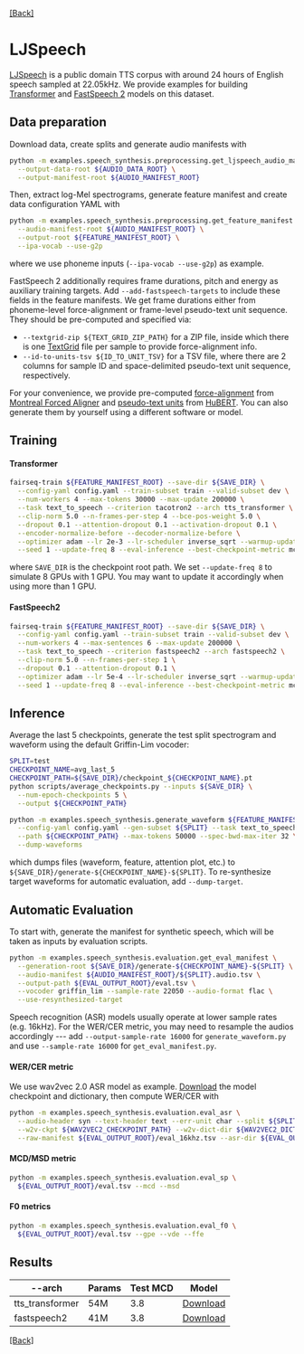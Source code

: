 [[Back]](..)

# LJSpeech

[LJSpeech](https://keithito.com/LJ-Speech-Dataset) is a public domain TTS corpus with around 24 hours of English speech
sampled at 22.05kHz. We provide examples for building
[Transformer](https://arxiv.org/abs/1809.08895) and [FastSpeech 2](https://arxiv.org/abs/2006.04558)
models on this dataset.

## Data preparation

Download data, create splits and generate audio manifests with

```bash
python -m examples.speech_synthesis.preprocessing.get_ljspeech_audio_manifest \
  --output-data-root ${AUDIO_DATA_ROOT} \
  --output-manifest-root ${AUDIO_MANIFEST_ROOT}
```

Then, extract log-Mel spectrograms, generate feature manifest and create data configuration YAML with

```bash
python -m examples.speech_synthesis.preprocessing.get_feature_manifest \
  --audio-manifest-root ${AUDIO_MANIFEST_ROOT} \
  --output-root ${FEATURE_MANIFEST_ROOT} \
  --ipa-vocab --use-g2p
```

where we use phoneme inputs (`--ipa-vocab --use-g2p`) as example.

FastSpeech 2 additionally requires frame durations, pitch and energy as auxiliary training targets.
Add `--add-fastspeech-targets` to include these fields in the feature manifests. We get frame durations either from
phoneme-level force-alignment or frame-level pseudo-text unit sequence. They should be pre-computed and specified via:

- `--textgrid-zip ${TEXT_GRID_ZIP_PATH}` for a ZIP file, inside which there is one
  [TextGrid](https://www.fon.hum.uva.nl/praat/manual/TextGrid.html) file per sample to provide force-alignment info.
- `--id-to-units-tsv ${ID_TO_UNIT_TSV}` for a TSV file, where there are 2 columns for sample ID and space-delimited
  pseudo-text unit sequence, respectively.

For your convenience, we provide pre-computed
[force-alignment](https://dl.fbaipublicfiles.com/fairseq/s2/ljspeech_mfa.zip) from
[Montreal Forced Aligner](https://github.com/MontrealCorpusTools/Montreal-Forced-Aligner) and
[pseudo-text units](s3://dl.fbaipublicfiles.com/fairseq/s2/ljspeech_hubert.tsv) from
[HuBERT](https://github.com/pytorch/fairseq/tree/main/examples/hubert). You can also generate them by yourself using a
different software or model.

## Training

#### Transformer

```bash
fairseq-train ${FEATURE_MANIFEST_ROOT} --save-dir ${SAVE_DIR} \
  --config-yaml config.yaml --train-subset train --valid-subset dev \
  --num-workers 4 --max-tokens 30000 --max-update 200000 \
  --task text_to_speech --criterion tacotron2 --arch tts_transformer \
  --clip-norm 5.0 --n-frames-per-step 4 --bce-pos-weight 5.0 \
  --dropout 0.1 --attention-dropout 0.1 --activation-dropout 0.1 \
  --encoder-normalize-before --decoder-normalize-before \
  --optimizer adam --lr 2e-3 --lr-scheduler inverse_sqrt --warmup-updates 4000 \
  --seed 1 --update-freq 8 --eval-inference --best-checkpoint-metric mcd_loss
```

where `SAVE_DIR` is the checkpoint root path. We set `--update-freq 8` to simulate 8 GPUs with 1 GPU. You may want to
update it accordingly when using more than 1 GPU.

#### FastSpeech2

```bash
fairseq-train ${FEATURE_MANIFEST_ROOT} --save-dir ${SAVE_DIR} \
  --config-yaml config.yaml --train-subset train --valid-subset dev \
  --num-workers 4 --max-sentences 6 --max-update 200000 \
  --task text_to_speech --criterion fastspeech2 --arch fastspeech2 \
  --clip-norm 5.0 --n-frames-per-step 1 \
  --dropout 0.1 --attention-dropout 0.1 \
  --optimizer adam --lr 5e-4 --lr-scheduler inverse_sqrt --warmup-updates 4000 \
  --seed 1 --update-freq 8 --eval-inference --best-checkpoint-metric mcd_loss
```

## Inference

Average the last 5 checkpoints, generate the test split spectrogram and waveform using the default Griffin-Lim vocoder:

```bash
SPLIT=test
CHECKPOINT_NAME=avg_last_5
CHECKPOINT_PATH=${SAVE_DIR}/checkpoint_${CHECKPOINT_NAME}.pt
python scripts/average_checkpoints.py --inputs ${SAVE_DIR} \
  --num-epoch-checkpoints 5 \
  --output ${CHECKPOINT_PATH}

python -m examples.speech_synthesis.generate_waveform ${FEATURE_MANIFEST_ROOT} \
  --config-yaml config.yaml --gen-subset ${SPLIT} --task text_to_speech \
  --path ${CHECKPOINT_PATH} --max-tokens 50000 --spec-bwd-max-iter 32 \
  --dump-waveforms
```

which dumps files (waveform, feature, attention plot, etc.) to `${SAVE_DIR}/generate-${CHECKPOINT_NAME}-${SPLIT}`. To
re-synthesize target waveforms for automatic evaluation, add `--dump-target`.

## Automatic Evaluation

To start with, generate the manifest for synthetic speech, which will be taken as inputs by evaluation scripts.

```bash
python -m examples.speech_synthesis.evaluation.get_eval_manifest \
  --generation-root ${SAVE_DIR}/generate-${CHECKPOINT_NAME}-${SPLIT} \
  --audio-manifest ${AUDIO_MANIFEST_ROOT}/${SPLIT}.audio.tsv \
  --output-path ${EVAL_OUTPUT_ROOT}/eval.tsv \
  --vocoder griffin_lim --sample-rate 22050 --audio-format flac \
  --use-resynthesized-target
```

Speech recognition (ASR) models usually operate at lower sample rates (e.g. 16kHz). For the WER/CER metric, you may need
to resample the audios accordingly --- add `--output-sample-rate 16000` for `generate_waveform.py` and
use `--sample-rate 16000` for `get_eval_manifest.py`.

#### WER/CER metric

We use wav2vec 2.0 ASR model as example. [Download](https://github.com/pytorch/fairseq/tree/main/examples/wav2vec)
the model checkpoint and dictionary, then compute WER/CER with

```bash
python -m examples.speech_synthesis.evaluation.eval_asr \
  --audio-header syn --text-header text --err-unit char --split ${SPLIT} \
  --w2v-ckpt ${WAV2VEC2_CHECKPOINT_PATH} --w2v-dict-dir ${WAV2VEC2_DICT_DIR} \
  --raw-manifest ${EVAL_OUTPUT_ROOT}/eval_16khz.tsv --asr-dir ${EVAL_OUTPUT_ROOT}/asr
```

#### MCD/MSD metric

```bash
python -m examples.speech_synthesis.evaluation.eval_sp \
  ${EVAL_OUTPUT_ROOT}/eval.tsv --mcd --msd
```

#### F0 metrics

```bash
python -m examples.speech_synthesis.evaluation.eval_f0 \
  ${EVAL_OUTPUT_ROOT}/eval.tsv --gpe --vde --ffe
```

## Results

| --arch | Params | Test MCD | Model |
|---|---|---|---|
| tts_transformer | 54M | 3.8 | [Download](https://dl.fbaipublicfiles.com/fairseq/s2/ljspeech_transformer_phn.tar) |
| fastspeech2 | 41M | 3.8 | [Download](https://dl.fbaipublicfiles.com/fairseq/s2/ljspeech_fastspeech2_phn.tar) |

[[Back]](..)
